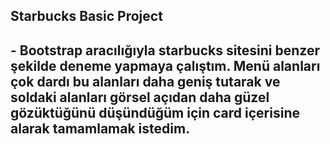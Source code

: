 ## Starbucks Basic Project 

## - Bootstrap aracılığıyla starbucks sitesini benzer şekilde deneme yapmaya çalıştım. Menü alanları çok dardı bu alanları daha geniş tutarak ve soldaki alanları görsel açıdan daha güzel gözüktüğünü düşündüğüm için card içerisine alarak tamamlamak istedim.